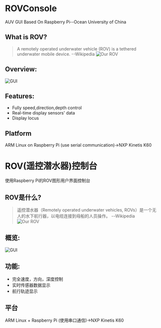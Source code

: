 # ROVConsole
AUV GUI Based On Raspberry Pi--Ocean University of China
## What is ROV?
> A remotely operated underwater vehicle (ROV) is a tethered underwater mobile device.  --Wikipedia
![Our ROV](http://ww1.sinaimg.cn/mw690/005WMcFzly1firpjyzshrj32io1w0e82.jpg)
## Overview:
![GUI](http://ww1.sinaimg.cn/mw690/005WMcFzly1firp78jd0gj30sf0lxae0.jpg)
## Features:
- Fully speed,direction,depth control
- Real-time display sensors' data
- Display locus
## Platform
ARM Linux on Raspberry Pi (use serial communication)->NXP Kinetis K60

# ROV(遥控潜水器)控制台
使用Raspberry Pi的ROV图形用户界面控制台
## ROV是什么?
> 遥控潜水器（Remotely operated underwater vehicles, ROVs）是一个无人的水下航行器，以电缆连接到母船的人员操作。 --Wikipedia
![Our ROV](http://ww1.sinaimg.cn/mw690/005WMcFzly1firpjyzshrj32io1w0e82.jpg)
## 概览:
![GUI](http://ww1.sinaimg.cn/mw690/005WMcFzly1firp78jd0gj30sf0lxae0.jpg)
## 功能:
- 完全速度，方向，深度控制
- 实时传感器数据显示
- 航行轨迹显示
## 平台
ARM Linux + Raspberry Pi (使用串口通信)->NXP Kinetis K60
